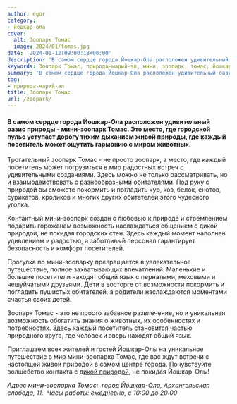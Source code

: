 ```yaml
---
author: egor
category:
- йошкар-ола
cover:
  alt: Зоопарк Томас
  image: 2024/01/tomas.jpg
date: '2024-01-12T09:00:18+00:00'
description: 'В самом сердце города Йошкар-Ола расположен удивительный оазис природы - мини-зоопарк Томас. Это место, где городской пульс уступает дорогу тихим...'
keywords: Зоопарк Томас, природа-марий-эл, мини, зоопарк, томас, йошкар, каждый, природой, посетитель, самом, города, ола, природы, это, место, живой, животных
summary: 'В самом сердце города Йошкар-Ола расположен удивительный оазис природы - мини-зоопарк Томас. Это место, где городской пульс уступает дорогу тихим...'
tag:
- природа-марий-эл
title: Зоопарк Томас
url: /zoopark/
---
```


#### В самом сердце города Йошкар\-Ола расположен удивительный оазис природы \- мини-зоопарк Томас. Это место, где городской пульс уступает дорогу тихим дыханием живой природы, где каждый посетитель может ощутить гармонию с миром животных.

Трогательный зоопарк Томас \- не просто зоопарк, а место, где каждый посетитель может погрузиться в мир радостных встреч с удивительными созданиями. Здесь можно не только рассматривать, но и взаимодействовать с разнообразными обитателями. Под руку с природой вы сможете покормить и погладить кур, коз, белок, енотов, сурикатов, кроликов и многих других обитателей этого чудесного уголка.

Контактный мини\-зоопарк создан с любовью к природе и стремлением подарить горожанам возможность наслаждаться общением с дикой природой, не покидая городских стен. Здесь каждый момент наполнен удивлением и радостью, а заботливый персонал гарантирует безопасность и комфорт посетителей.

Прогулка по мини\-зоопарку превращается в увлекательное путешествие, полное захватывающих впечатлений. Маленькие и большие посетители находят общий язык с пернатыми, меховыми и чешуйчатыми друзьями. Дети в восторге от возможности покормить и погладить пушистых обитателей, а родители наслаждаются моментами счастья своих детей.

Зоопарк Томас \- это не просто забавное развлечение, но и уникальная возможность обогатить знания о животных, их особенностях и потребностях. Здесь каждый посетитель становится частью природного круга, где человек и зверь находят общий язык.

Приглашаем всех жителей и гостей Йошкар-Олы на уникальное путешествие в мир мини-зоопарка Томас, где вас ждут встречи с настоящей живой природой в самом центре города. Почувствуйте волшебство контакта с [дикой природой](/sosnovaya-roshha-joshkar-ola/), не покидая Йошкар-Олы!

_Адрес мини-зоопарка Томас:  город Йошкар-Ола, Архангельская слобода, 11.  Часы работы: ежедневно, с 10:00 до 20:00_